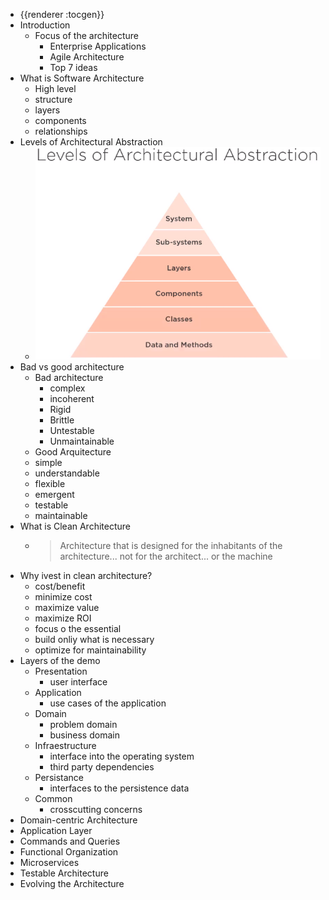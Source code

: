 - {{renderer :tocgen}}
- Introduction
	- Focus of the architecture
		- Enterprise Applications
		- Agile Architecture
		- Top 7 ideas
- What is Software Architecture
	- High level
	- structure
	- layers
	- components
	- relationships
- Levels of Architectural Abstraction
	- ![image.png](../assets/image_1665898189089_0.png)
- Bad vs good architecture
	- Bad architecture
		- complex
		- incoherent
		- Rigid
		- Brittle
		- Untestable
		- Unmaintainable
	- Good Arquitecture
	- simple
	- understandable
	- flexible
	- emergent
	- testable
	- maintainable
- What is Clean Architecture
	- > Architecture that is designed for the inhabitants of the architecture... not for the architect... or the machine
- Why ivest in clean architecture?
	- cost/benefit
	- minimize cost
	- maximize value
	- maximize ROI
	- focus o the essential
	- build onliy what is necessary
	- optimize for maintainability
- Layers of the demo
	- Presentation
		- user interface
	- Application
		- use cases of the application
	- Domain
		- problem domain
		- business domain
	- Infraestructure
		- interface into the operating system
		- third party dependencies
	- Persistance
		- interfaces to the persistence data
	- Common
		- crosscutting concerns
- Domain-centric Architecture
- Application Layer
- Commands and Queries
- Functional Organization
- Microservices
- Testable Architecture
- Evolving the Architecture